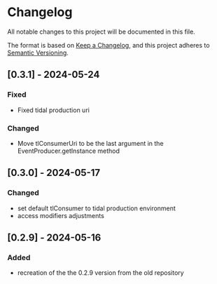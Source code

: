 # Changelog

All notable changes to this project will be documented in this file.

The format is based on [Keep a Changelog](https://keepachangelog.com/en/1.1.0/),
and this project adheres to [Semantic Versioning](https://semver.org/spec/v2.0.0.html).

## [0.3.1] - 2024-05-24

### Fixed
- Fixed tidal production uri

### Changed
- Move tlConsumerUri to be the last argument in the EventProducer.getInstance method

## [0.3.0] - 2024-05-17

### Changed
- set default tlConsumer to tidal production environment
- access modifiers adjustments

## [0.2.9] - 2024-05-16

### Added
- recreation of the the 0.2.9 version from the old repository 